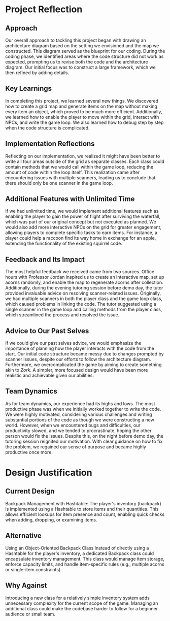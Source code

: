 # Project Reflection

## Approach

Our overall approach to tackling this project began with drawing an architecture diagram based on the setting we envisioned and the map we constructed. This diagram served as the blueprint for our coding. During the coding phase, we identified areas where the code structure did not work as expected, prompting us to revise both the code and the architecture diagram. Our initial focus was to construct a large framework, which we then refined by adding details.

## Key Learnings

In completing this project, we learned several new things. We discovered how to create a grid map and generate items on the map without making every item an object, which proved to be much more efficient. Additionally, we learned how to enable the player to move within the grid, interact with NPCs, and write the game loop. We also learned how to debug step by step when the code structure is complicated.

## Implementation Reflections

Reflecting on our implementation, we realized it might have been better to write all four areas outside of the grid as separate classes. Each class could contain methods that we would call within the game loop, reducing the amount of code within the loop itself. This realization came after encountering issues with multiple scanners, leading us to conclude that there should only be one scanner in the game loop.

## Additional Features with Unlimited Time

If we had unlimited time, we would implement additional features such as enabling the player to gain the power of flight after surviving the waterfall, which was part of our original concept but not executed as planned. We would also add more interactive NPCs on the grid for greater engagement, allowing players to complete specific tasks to earn items. For instance, a player could help a raccoon find its way home in exchange for an apple, extending the functionality of the existing squirrel code.

## Feedback and Its Impact

The most helpful feedback we received came from two sources. Office hours with Professor Jordan inspired us to create an interactive map, set up acorns randomly, and enable the map to regenerate acorns after collection. Additionally, during the evening tutoring session before demo day, the tutor provided invaluable advice on resolving scanner-related issues. Originally, we had multiple scanners in both the player class and the game loop class, which caused problems in linking the code. The tutor suggested using a single scanner in the game loop and calling methods from the player class, which streamlined the process and resolved the issue.

## Advice to Our Past Selves

If we could give our past selves advice, we would emphasize the importance of planning how the player interacts with the code from the start. Our initial code structure became messy due to changes prompted by scanner issues, despite our efforts to follow the architecture diagram. Furthermore, we overcomplicated the game by aiming to create something akin to *Zork*. A simpler, more focused design would have been more realistic and achievable given our abilities.

## Team Dynamics

As for team dynamics, our experience had its highs and lows. The most productive phase was when we initially worked together to write the code. We were highly motivated, considering various challenges and writing substantial portions of the code as though we were constructing a new world. However, when we encountered bugs and difficulties, our productivity slowed, and we tended to procrastinate, hoping the other person would fix the issues. Despite this, on the night before demo day, the tutoring session reignited our motivation. With clear guidance on how to fix the problem, we regained our sense of purpose and became highly productive once more.

# Design Justification

## Current Design
Backpack Management with Hashtable: The player's inventory (backpack) is implemented using a Hashtable to store items and their quantities. This allows efficient lookups for item presence and count, enabling quick checks when adding, dropping, or examining items.

## Alternative
Using an Object-Oriented Backpack Class
Instead of directly using a Hashtable for the player's inventory, a dedicated Backpack class could encapsulate inventory management. This class would manage item storage, enforce capacity limits, and handle item-specific rules (e.g., multiple acorns or single-item constraints).

## Why Against
Introducing a new class for a relatively simple inventory system adds unnecessary complexity for the current scope of the game.
Managing an additional class could make the codebase harder to follow for a beginner audience or small team.
